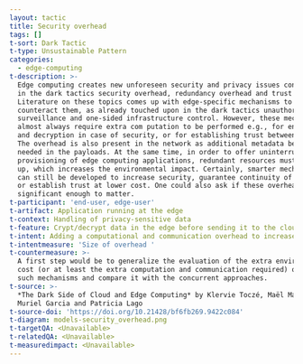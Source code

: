 ```yaml
---
layout: tactic
title: Security overhead
tags: []
t-sort: Dark Tactic
t-type: Unsustainable Pattern
categories:
  - edge-computing
t-description: >-
  Edge computing creates new unforeseen security and privacy issues considered
  in the dark tactics security overhead, redundancy overhead and trust overhead.
  Literature on these topics comes up with edge-specific mechanisms to
  counteract them, as already touched upon in the dark tactics unauthorized
  surveillance and one-sided infrastructure control. However, these mechanisms
  almost always require extra com putation to be performed e.g., for encryption
  and decryption in case of security, or for establishing trust between devices.
  The overhead is also present in the network as additional metadata become
  needed in the payloads. At the same time, in order to offer uninterrupted
  provisioning of edge computing applications, redundant resources must be set
  up, which increases the environmental impact. Certainly, smarter mechanisms
  can still be developed to increase security, guarantee continuity of service
  or establish trust at lower cost. One could also ask if these overheads are
  significant enough to matter.
t-participant: 'end-user, edge-user'
t-artifact: Application running at the edge
t-context: Handling of privacy-sensitive data
t-feature: Crypt/decrypt data in the edge before sending it to the cloud
t-intent: Adding a computational and communication overhead to increase security
t-intentmeasure: 'Size of overhead '
t-countermeasure: >-
  A first step would be to generalize the evaluation of the extra environmental
  cost (or at least the extra computation and communication required) of any
  such mechanisms and compare it with the concurrent approaches.
t-source: >-
  *The Dark Side of Cloud and Edge Computing* by Klervie Toczé, Maël Madon,
  Muriel Garcia and Patricia Lago
t-source-doi: 'https://doi.org/10.21428/bf6fb269.9422c084'
t-diagram: models-security_overhead.png
t-targetQA: <Unavailable>
t-relatedQA: <Unavailable>
t-measuredimpact: <Unavailable>
---
```


